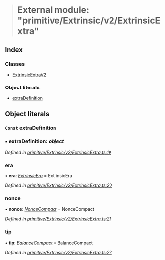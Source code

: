 > # External module: "primitive/Extrinsic/v2/ExtrinsicExtra"

## Index

### Classes

* [ExtrinsicExtraV2](../classes/_primitive_extrinsic_v2_extrinsicextra_.extrinsicextrav2.md)

### Object literals

* [extraDefinition](_primitive_extrinsic_v2_extrinsicextra_.md#const-extradefinition)

## Object literals

### `Const` extraDefinition

### ▪ **extraDefinition**: *object*

*Defined in [primitive/Extrinsic/v2/ExtrinsicExtra.ts:19](https://github.com/polkadot-js/api/blob/72af35d/packages/types/src/primitive/Extrinsic/v2/ExtrinsicExtra.ts#L19)*

###  era

• **era**: *[ExtrinsicEra](../classes/_primitive_extrinsic_extrinsicera_.extrinsicera.md)* =  ExtrinsicEra

*Defined in [primitive/Extrinsic/v2/ExtrinsicExtra.ts:20](https://github.com/polkadot-js/api/blob/72af35d/packages/types/src/primitive/Extrinsic/v2/ExtrinsicExtra.ts#L20)*

###  nonce

• **nonce**: *[NonceCompact](../classes/_type_noncecompact_.noncecompact.md)* =  NonceCompact

*Defined in [primitive/Extrinsic/v2/ExtrinsicExtra.ts:21](https://github.com/polkadot-js/api/blob/72af35d/packages/types/src/primitive/Extrinsic/v2/ExtrinsicExtra.ts#L21)*

###  tip

• **tip**: *[BalanceCompact](../classes/_primitive_balancecompact_.balancecompact.md)* =  BalanceCompact

*Defined in [primitive/Extrinsic/v2/ExtrinsicExtra.ts:22](https://github.com/polkadot-js/api/blob/72af35d/packages/types/src/primitive/Extrinsic/v2/ExtrinsicExtra.ts#L22)*